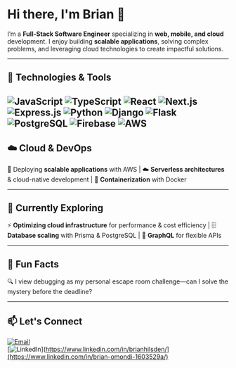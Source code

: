 # Hi there, I'm Brian 👋  

I’m a **Full-Stack Software Engineer** specializing in **web, mobile, and cloud** development. I enjoy building **scalable applications**, solving complex problems, and leveraging cloud technologies to create impactful solutions.  

---
## 🚀 Technologies & Tools

![JavaScript](https://img.shields.io/badge/-JavaScript-F7DF1E?style=flat-square&logo=javascript&logoColor=black)
![TypeScript](https://img.shields.io/badge/-TypeScript-007ACC?style=flat-square&logo=typescript&logoColor=white)
![React](https://img.shields.io/badge/-React-61DAFB?style=flat-square&logo=react&logoColor=black)
![Next.js](https://img.shields.io/badge/-Next.js-000000?style=flat-square&logo=next.js&logoColor=white)
![Express.js](https://img.shields.io/badge/-Express.js-000000?style=flat-square&logo=express&logoColor=white)
![Python](https://img.shields.io/badge/-Python-3776AB?style=flat-square&logo=python&logoColor=white)
![Django](https://img.shields.io/badge/-Django-092E20?style=flat-square&logo=django&logoColor=white)
![Flask](https://img.shields.io/badge/-Flask-000000?style=flat-square&logo=flask&logoColor=white)
![PostgreSQL](https://img.shields.io/badge/-PostgreSQL-4169E1?style=flat-square&logo=postgresql&logoColor=white)
![Firebase](https://img.shields.io/badge/-Firebase-FFCA28?style=flat-square&logo=firebase&logoColor=black)
![AWS](https://img.shields.io/badge/-AWS-232F3E?style=flat-square&logo=amazon-aws&logoColor=white)  
---

## ☁️ Cloud & DevOps  
🚀 Deploying **scalable applications** with AWS | ☁️ **Serverless architectures** & cloud-native development | 🐳 **Containerization** with Docker  

---

## 🌱 Currently Exploring  
⚡ **Optimizing cloud infrastructure** for performance & cost efficiency | 🗄️ **Database scaling** with Prisma & PostgreSQL | 🔗 **GraphQL** for flexible APIs  

---

## 🎯 Fun Facts
🔍 I view debugging as my personal escape room challenge—can I solve the mystery before the deadline?

---


## 📫 Let's Connect  

[![Email](https://img.shields.io/badge/Email-brianhilsden@gmail.com-blue?style=flat-square&logo=gmail)](mailto:brianhilsden@gmail.com)  
[![LinkedIn](https://img.shields.io/badge/LinkedIn-Brian%20Hilsden-blue?style=flat-square&logo=linkedin)](https://www.linkedin.com/in/brianhilsden/](https://www.linkedin.com/in/brian-omondi-1603529a/)  
